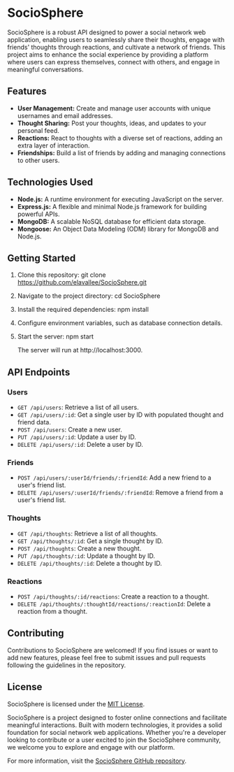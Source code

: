 # SocioSphere

SocioSphere is a robust API designed to power a social network web application, enabling users to seamlessly share their thoughts, engage with friends' thoughts through reactions, and cultivate a network of friends. This project aims to enhance the social experience by providing a platform where users can express themselves, connect with others, and engage in meaningful conversations.

## Features

- **User Management:** Create and manage user accounts with unique usernames and email addresses.
- **Thought Sharing:** Post your thoughts, ideas, and updates to your personal feed.
- **Reactions:** React to thoughts with a diverse set of reactions, adding an extra layer of interaction.
- **Friendships:** Build a list of friends by adding and managing connections to other users.

## Technologies Used

- **Node.js:** A runtime environment for executing JavaScript on the server.
- **Express.js:** A flexible and minimal Node.js framework for building powerful APIs.
- **MongoDB:** A scalable NoSQL database for efficient data storage.
- **Mongoose:** An Object Data Modeling (ODM) library for MongoDB and Node.js.

## Getting Started

1. Clone this repository:
    git clone https://github.com/elavallee/SocioSphere.git


2. Navigate to the project directory:
    cd SocioSphere
   

3. Install the required dependencies:
    npm install

4. Configure environment variables, such as database connection details.

5. Start the server:
    npm start
    
   The server will run at http://localhost:3000.

## API Endpoints

### Users

- `GET /api/users`: Retrieve a list of all users.
- `GET /api/users/:id`: Get a single user by ID with populated thought and friend data.
- `POST /api/users`: Create a new user.
- `PUT /api/users/:id`: Update a user by ID.
- `DELETE /api/users/:id`: Delete a user by ID.

### Friends

- `POST /api/users/:userId/friends/:friendId`: Add a new friend to a user's friend list.
- `DELETE /api/users/:userId/friends/:friendId`: Remove a friend from a user's friend list.

### Thoughts

- `GET /api/thoughts`: Retrieve a list of all thoughts.
- `GET /api/thoughts/:id`: Get a single thought by ID.
- `POST /api/thoughts`: Create a new thought.
- `PUT /api/thoughts/:id`: Update a thought by ID.
- `DELETE /api/thoughts/:id`: Delete a thought by ID.

### Reactions

- `POST /api/thoughts/:id/reactions`: Create a reaction to a thought.
- `DELETE /api/thoughts/:thoughtId/reactions/:reactionId`: Delete a reaction from a thought.

## Contributing

Contributions to SocioSphere are welcomed! If you find issues or want to add new features, please feel free to submit issues and pull requests following the guidelines in the repository.

## License

SocioSphere is licensed under the [MIT License](LICENSE).

SocioSphere is a project designed to foster online connections and facilitate meaningful interactions. Built with modern technologies, it provides a solid foundation for social network web applications. Whether you're a developer looking to contribute or a user excited to join the SocioSphere community, we welcome you to explore and engage with our platform. 

For more information, visit the [SocioSphere GitHub repository](https://github.com/elavallee/SocioSphere).